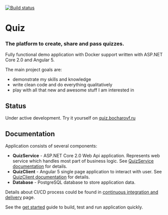 [![Build status](https://bocharov-f.visualstudio.com/_apis/public/build/definitions/5bf7793d-d514-4eb9-b72f-40efd93f0103/2/badge)](https://bocharov-f.visualstudio.com/quiz/_build/index?context=allDefinitions&path=%5C&definitionId=2&_a=completed)

# Quiz

### The platform to create, share and pass quizzes.

Fully functional demo application with Docker support written with ASP.NET Core 2.0 and Angular 5.

The main project goals are:
* demonstrate my skills and knowledge
* write clean code and do everything qualitatively
* play with all that new and awesome stuff I am interested in

## Status
Under active development. Try it yourself on [quiz.bocharovf.ru](http://quiz.bocharovf.ru)

## Documentation

Application consists of several components:
* **QuizService** - ASP.NET Core 2.0 Web Api application. Represents web service which handles most part of business logic. See [QuizService documentation](src/QuizService/README.md) for details.
* **QuizClient** - Angular 5 single page application to interact with user. See [QuizClient documentation](src/QuizClient/README.md) for details.
* **Database** - PostgreSQL database to store application data.

Details about CI/CD process could be found in [continuous integration and delivery](docs/continuous%20integration%20and%20delivery.md) page.

See the [get started](docs/get%20started.md) guide to build, test and run application quickly.
